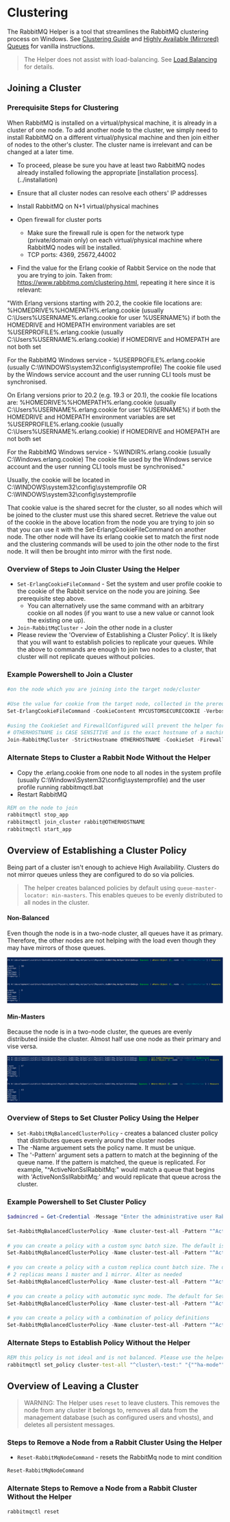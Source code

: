 [title]: # (RabbitMq Clustering)
[tags]: # (rabbitmq,cluster)
[priority]: # (500)

# Clustering

The RabbitMQ Helper is a tool that streamlines the RabbitMQ clustering process on Windows. See [Clustering Guide](https://www.rabbitmq.com/clustering.html) and [Highly Available (Mirrored) Queues](https://www.rabbitmq.com/ha.html) for vanilla instructions. 

> The Helper does not assist with load-balancing. See [Load Balancing](../loadbalancing.md) for details.

## Joining a Cluster

### Prerequisite Steps for Clustering
When RabbitMQ is installed on a virtual/physical machine, it is already in a cluster of one node. To add another node to the cluster, we simply need to install RabbitMQ on a different virtual/physical machine and then join either of nodes to the other's cluster. The cluster name is irrelevant and can be changed at a later time.

* To proceed, please be sure you have at least two RabbitMQ nodes already installed following the appropriate [installation process].(../installation)

* Ensure that all cluster nodes can resolve each others' IP addresses
* Install RabbitMQ on N+1 virtual/physical machines
* Open firewall for cluster ports 
    * Make sure the firewall rule is open for the network type (private/domain only) on each virtual/physical machine where RabbitMQ nodes will be installed.
    * TCP ports: 4369, 25672,44002
* Find the value for the Erlang cookie of Rabbit Service on the node that you are trying to join. Taken from: https://www.rabbitmq.com/clustering.html, repeating it here since it is relevant:

"With Erlang versions starting with 20.2, the cookie file locations are:
%HOMEDRIVE%%HOMEPATH%\.erlang.cookie (usually C:\Users\%USERNAME%\.erlang.cookie for user %USERNAME%) if both the HOMEDRIVE and HOMEPATH environment variables are set
%USERPROFILE%\.erlang.cookie (usually C:\Users\%USERNAME%\.erlang.cookie) if HOMEDRIVE and HOMEPATH are not both set

For the RabbitMQ Windows service - %USERPROFILE%\.erlang.cookie (usually C:\WINDOWS\system32\config\systemprofile)
The cookie file used by the Windows service account and the user running CLI tools must be synchronised.


On Erlang versions prior to 20.2 (e.g. 19.3 or 20.1), the cookie file locations are:
%HOMEDRIVE%%HOMEPATH%\.erlang.cookie (usually C:\Users\%USERNAME%\.erlang.cookie for user %USERNAME%) if both the HOMEDRIVE and HOMEPATH environment variables are set
%USERPROFILE%\.erlang.cookie (usually C:\Users\%USERNAME%\.erlang.cookie) if HOMEDRIVE and HOMEPATH are not both set

For the RabbitMQ Windows service - %WINDIR%\.erlang.cookie (usually C:\Windows\.erlang.cookie)
The cookie file used by the Windows service account and the user running CLI tools must be synchronised." 

Usually, the cookie will be located in C:\WINDOWS\system32\config\systemprofile OR C:\WINDOWS\system32\config\systemprofile

That cookie value is the shared secret for the cluster, so all nodes which will be joined to the cluster must use this shared secret. Retrieve the value out of the cookie in the above location from the node you are trying to join so that you can use it with the Set-ErlangCookieFileCommand on another node. The other node will have its erlang cookie set to match the first node and the clustering commands will be used to join the other node to the first node. It will then be brought into mirror with the first node.

### Overview of Steps to Join Cluster Using the Helper
* ```Set-ErlangCookieFileCommand``` - Set the system and user profile cookie to the cookie of the Rabbit service on the node you are joining. See prerequisite step above.
    * You can alternatively use the same command with an arbitrary cookie on all nodes (if you want to use a new value or cannot look the existing one up).
* ```Join-RabbitMqCluster``` - Join the other node in a cluster
* Please review the 'Overview of Establishing a Cluster Policy'. It is likely that you will want to establish policies to replicate your queues. While the above to commands are enough to join two nodes to a cluster, that cluster will not replicate queues without policies.

### Example Powershell to Join a Cluster
```powershell
#on the node which you are joining into the target node/cluster

#Use the value for cookie from the target node, collected in the prerequisite steps.
Set-ErlangCookieFileCommand -CookieContent MYCUSTOMSECURECOOKIE -Verbose

#using the CookieSet and FirewallConfigured will prevent the helper for prompting. Only use if you have actually already set the cluster cookie and you have configured your firewall
# OTHERHOSTNAME is CASE SENSITIVE and is the exact hostname of a machine that you are trying to join this machine into a cluster with.
Join-RabbitMqCluster -StrictHostname OTHERHOSTNAME -CookieSet -FirewallConfigured -Verbose
```

### Alternate Steps to Cluster a Rabbit Node Without the Helper
* Copy the .erlang.cookie from one node to all nodes in the system profile (usually C:\Windows\System32\config\systemprofile\) and the user profile running rabbitmqctl.bat
* Restart RabbitMQ
```cmd
REM on the node to join
rabbitmqctl stop_app 
rabbitmqctl join_cluster rabbit@OTHERHOSTNAME
rabbitmqctl start_app
```

## Overview of Establishing a Cluster Policy

Being part of a cluster isn't enough to achieve High Availability. Clusters do not mirror queues unless they are configured to do so via policies.

> The helper creates balanced policies by default using ```queue-master-locator: min-masters```. This enables queues to be evenly distributed to all nodes in the cluster.

#### Non-Balanced

Even though the node is in a two-node cluster, all queues have it as primary. Therefore, the other nodes are not helping with the load even though they may have mirrors of those queues.

![Non-balanced](images/non-balanced-cluster.PNG "Non-balanced")

#### Min-Masters

Because the node is in a two-node cluster, the queues are evenly distributed inside the cluster. Almost half use one node as their primary and vise versa.

![Min-masters](images/minmasters-balanced-cluster.PNG "Min-masters")

### Overview of Steps to Set Cluster Policy Using the Helper

* ```Set-RabbitMqBalancedClusterPolicy``` - creates a balanced cluster policy that distributes queues evenly around the cluster nodes
* The -Name arguement sets the policy name. It must be unique.
* The '-Pattern' argument sets a pattern to match at the beginning of the queue name. If the pattern is matched, the queue is replicated. For example, "^ActiveNonSslRabbitMq:" would match a queue that begins with 'ActiveNonSslRabbitMq:' and would replicate that queue across the cluster.

### Example Powershell to Set Cluster Policy
```powershell
$admincred = Get-Credential -Message "Enter the administrative user RabbitMq user username and password";

Set-RabbitMqBalancedClusterPolicy -Name cluster-test-all -Pattern "^ActiveNonSslRabbitMq:" -AdminCredential $admincred

# you can create a policy with a custom sync batch size. The default is 400 for Set-RabbitMqBalancedClusterPolicy because Thycotic products have a worst case scenario size for messages to be at 256KB. When a sync message is generated 256*400 = 100MB. Larger sync message can cause fragementation if there is latency or network connection drops between cluster node. Alter as needed
Set-RabbitMqBalancedClusterPolicy -Name cluster-test-all -Pattern "^ActiveNonSslRabbitMq:" -AdminCredential $admincred -SyncBatchSize 100

# you can create a policy with a custom replica count batch size. The default is 2 for Set-RabbitMqBalancedClusterPolicy because anything higher puts strain on the cluster. 
# 2 replicas means 1 master and 1 mirror. Alter as needed
Set-RabbitMqBalancedClusterPolicy -Name cluster-test-all -Pattern "^ActiveNonSslRabbitMq:" -AdminCredential $admincred -QueueReplicaCount 3

# you can create a policy with automatic sync mode. The default for Set-RabbitMqBalancedClusterPolicy is manual to avoid forcing a queue to automatically synchronize when a new mirror joins.
Set-RabbitMqBalancedClusterPolicy -Name cluster-test-all -Pattern "^ActiveNonSslRabbitMq:" -AdminCredential $admincred -AutomaticSyncMode

# you can create a policy with a combination of policy definitions
Set-RabbitMqBalancedClusterPolicy -Name cluster-test-all -Pattern "^ActiveNonSslRabbitMq:" -AdminCredential $admincred -SyncBatchSize 100 -QueueReplicaCount 3 -AutomaticSyncMode

```

### Alternate Steps to Establish Policy Without the Helper
```cmd
REM this policy is not ideal and is not balanced. Please use the helper if possible
rabbitmqctl set_policy cluster-test-all "^cluster\-test:" "{""ha-mode"":""all""}"
```


## Overview of Leaving a Cluster

> WARNING: The Helper uses ```reset``` to leave clusters. This removes the node from any cluster it belongs to, removes all data from the management database (such as configured users and vhosts), and deletes all persistent messages.

### Steps to Remove a Node from a Rabbit Cluster Using the Helper

* ```Reset-RabbitMqNodeCommand``` - resets the RabbitMq node to mint condition

```powershell
Reset-RabbitMqNodeCommand
```

### Alternate Steps to Remove a Node from a Rabbit Cluster Without the Helper
```cmd
rabbitmqctl reset
```

